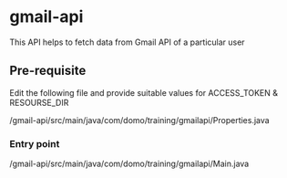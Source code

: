 # gmail-api
This API helps to fetch data from Gmail API of a particular user

## Pre-requisite
Edit the following file and provide suitable values for ACCESS_TOKEN & RESOURSE_DIR

/gmail-api/src/main/java/com/domo/training/gmailapi/Properties.java

### Entry point 

/gmail-api/src/main/java/com/domo/training/gmailapi/Main.java
